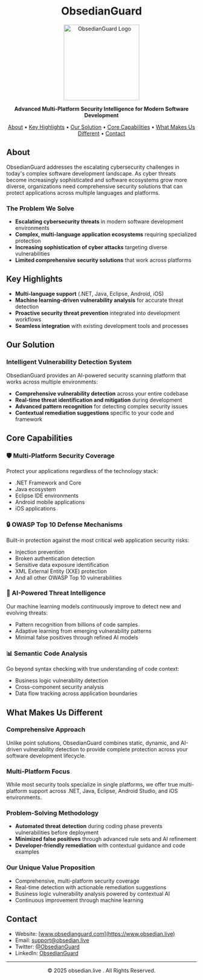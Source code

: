 <h1 align="center">ObsedianGuard</h1>

<p align="center">
  <img src="https://github.com/user-attachments/assets/07b5ea95-3fc5-4702-8808-7533660d0b1a" alt="ObsedianGuard Logo" width="200" height="200">
</p>

<p align="center">
  <strong>Advanced Multi-Platform Security Intelligence for Modern Software Development</strong>
</p>

<p align="center">
  <a href="#about">About</a> •
  <a href="#key-highlights">Key Highlights</a> •
  <a href="#our-solution">Our Solution</a> •
  <a href="#core-capabilities">Core Capabilities</a> •
  <a href="#what-makes-us-different">What Makes Us Different</a> •
  <a href="#contact">Contact</a>
</p>

## About

ObsedianGuard addresses the escalating cybersecurity challenges in today's complex software development landscape. As cyber threats become increasingly sophisticated and software ecosystems grow more diverse, organizations need comprehensive security solutions that can protect applications across multiple languages and platforms.

### The Problem We Solve

- **Escalating cybersecurity threats** in modern software development environments
- **Complex, multi-language application ecosystems** requiring specialized protection
- **Increasing sophistication of cyber attacks** targeting diverse vulnerabilities
- **Limited comprehensive security solutions** that work across platforms

## Key Highlights

- **Multi-language support** (.NET, Java, Eclipse, Android, iOS)
- **Machine learning-driven vulnerability analysis** for accurate threat detection
- **Proactive security threat prevention** integrated into development workflows
- **Seamless integration** with existing development tools and processes

## Our Solution

### Intelligent Vulnerability Detection System

ObsedianGuard provides an AI-powered security scanning platform that works across multiple environments:

- **Comprehensive vulnerability detection** across your entire codebase
- **Real-time threat identification and mitigation** during development
- **Advanced pattern recognition** for detecting complex security issues
- **Contextual remediation suggestions** specific to your code and framework

## Core Capabilities

### 🛡️ Multi-Platform Security Coverage

Protect your applications regardless of the technology stack:

- .NET Framework and Core
- Java ecosystem
- Eclipse IDE environments
- Android mobile applications
- iOS applications

### 🔒 OWASP Top 10 Defense Mechanisms

Built-in protection against the most critical web application security risks:

- Injection prevention
- Broken authentication detection
- Sensitive data exposure identification
- XML External Entity (XXE) protection
- And all other OWASP Top 10 vulnerabilities

### 🧠 AI-Powered Threat Intelligence

Our machine learning models continuously improve to detect new and evolving threats:

- Pattern recognition from billions of code samples
- Adaptive learning from emerging vulnerability patterns
- Minimal false positives through refined AI models

### 📊 Semantic Code Analysis

Go beyond syntax checking with true understanding of code context:

- Business logic vulnerability detection
- Cross-component security analysis
- Data flow tracking across application boundaries

## What Makes Us Different

### Comprehensive Approach

Unlike point solutions, ObsedianGuard combines static, dynamic, and AI-driven vulnerability detection to provide complete protection across your software development lifecycle.

### Multi-Platform Focus

While most security tools specialize in single platforms, we offer true multi-platform support across .NET, Java, Eclipse, Android Studio, and iOS environments.

### Problem-Solving Methodology

- **Automated threat detection** during coding phase prevents vulnerabilities before deployment
- **Minimized false positives** through advanced rule sets and AI refinement
- **Developer-friendly remediation** with contextual guidance and code examples

### Our Unique Value Proposition

- Comprehensive, multi-platform security coverage
- Real-time detection with actionable remediation suggestions
- Business logic vulnerability analysis powered by contextual AI
- Continuous improvement through machine learning

## Contact

- Website: [www.obsedianguard.com](https://www.obsedian.live)
- Email: support@obsedian.live
- Twitter: [@ObsedianGuard](https://twitter.com/ObsedianGuard)
- LinkedIn: [ObsedianGuard](https://linkedin.com/company/obsedianguard)

---

<p align="center">© 2025 obsedian.live . All Rights Reserved.</p>
